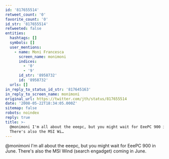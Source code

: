 ```yaml
---
id: '817655514'
retweet_count: '0'
favorite_count: '0'
id_str: '817655514'
retweeted: false
entities:
  hashtags: []
  symbols: []
  user_mentions:
    - name: Moni Francesca
      screen_name: monimoni
      indices:
        - '0'
        - '9'
      id_str: '8958732'
      id: '8958732'
  urls: []
in_reply_to_status_id_str: '817645163'
in_reply_to_screen_name: monimoni
original_url: https://twitter.com/jth/status/817655514
date: '2008-05-22T18:34:05.000Z'
sitemap: false
robots: noindex
reply: true
title: >-
  @monimoni I'm all about the eeepc, but you might wait for EeePC 900 in June.
  There's also the MSI Wi…
---
```


@monimoni I'm all about the eeepc, but you might wait for EeePC 900 in June. There's also the MSI Wind (search engadget) coming in June.